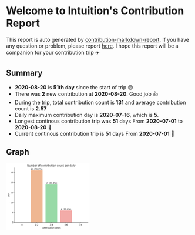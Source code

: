 
# Welcome to lntuition's Contribution Report
This report is auto generated by [contribution-markdown-report](https://github.com/lntuition/contribution-markdown-report).
If you have any question or problem, please report [here](https://github.com/lntuition/contribution-markdown-report/issues).
I hope this report will be a companion for your contribution trip :airplane:

## Summary
- **2020-08-20** is **51th day** since the start of trip :sweat_smile:
- There was **2** new contribution 
at **2020-08-20**. Good job :+1:
- During the trip, total contribution count is **131** and average contribution count 
is **2.57**
- Daily maximum contribution day is **2020-07-16**, which is **5**.
- Longest continous contribution trip was **51** days 
From **2020-07-01** to **2020-08-20** :walking:
- Current continous contribution trip is **51** days 
From **2020-07-01** :running:

## Graph
<img src="asset/count_based_graph.png" width="45%">
